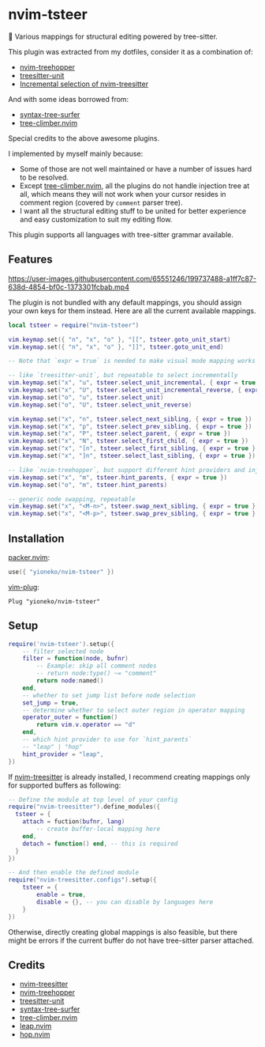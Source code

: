 # nvim-tsteer

🚗 Various mappings for structural editing powered by tree-sitter.

This plugin was extracted from my dotfiles, consider it as a combination of:

- [nvim-treehopper](https://github.com/mfussenegger/nvim-treehopper)
- [treesitter-unit](https://github.com/David-Kunz/treesitter-unit)
- [Incremental selection of nvim-treesitter](https://github.com/nvim-treesitter/nvim-treesitter#incremental-selection)

And with some ideas borrowed from:

- [syntax-tree-surfer](https://github.com/ziontee113/syntax-tree-surfer)
- [tree-climber.nvim](https://github.com/drybalka/tree-climber.nvim)

Special credits to the above awesome plugins.

I implemented by myself mainly because:

- Some of those are not well maintained or have a number of issues hard to be resolved.
- Except [tree-climber.nvim](https://github.com/drybalka/tree-climber.nvim), all the plugins do not handle injection tree at all, which means they will not work when your cursor resides in comment region (covered by `comment` parser tree).
- I want all the structural editing stuff to be united for better experience and easy customization to suit my editing flow.

This plugin supports all languages with tree-sitter grammar available.

## Features

https://user-images.githubusercontent.com/65551246/199737488-a1ff7c87-638d-4854-bf0c-1373301fcbab.mp4

The plugin is not bundled with any default mappings, you should assign your own keys for them instead. Here are all the current available mappings.

```lua
local tsteer = require("nvim-tsteer")

vim.keymap.set({ "n", "x", "o" }, "[[", tsteer.goto_unit_start)
vim.keymap.set({ "n", "x", "o" }, "]]", tsteer.goto_unit_end)

-- Note that `expr = true` is needed to make visual mode mapping works

-- like `treesitter-unit`, but repeatable to select incrementally
vim.keymap.set("x", "u", tsteer.select_unit_incremental, { expr = true })
vim.keymap.set("x", "U", tsteer.select_unit_incremental_reverse, { expr = true })
vim.keymap.set("o", "u", tsteer.select_unit)
vim.keymap.set("o", "U", tsteer.select_unit_reverse)

vim.keymap.set("x", "n", tsteer.select_next_sibling, { expr = true })
vim.keymap.set("x", "p", tsteer.select_prev_sibling, { expr = true })
vim.keymap.set("x", "P", tsteer.select_parent, { expr = true })
vim.keymap.set("x", "N", tsteer.select_first_child, { expr = true })
vim.keymap.set("x", "[n", tsteer.select_first_sibling, { expr = true })
vim.keymap.set("x", "]n", tsteer.select_last_sibling, { expr = true })

-- like `nvim-treehopper`, but support different hint providers and injection tree
vim.keymap.set("x", "m", tsteer.hint_parents, { expr = true })
vim.keymap.set("o", "m", tsteer.hint_parents)

-- generic node swapping, repeatable
vim.keymap.set("x", "<M-n>", tsteer.swap_next_sibling, { expr = true })
vim.keymap.set("x", "<M-p>", tsteer.swap_prev_sibling, { expr = true })
```

## Installation

[packer.nvim](https://github.com/wbthomason/packer.nvim):

```lua
use({ "yioneko/nvim-tsteer" })
```

[vim-plug](https://github.com/junegunn/vim-plug):

```vim
Plug "yioneko/nvim-tsteer"
```

## Setup

```lua
require('nvim-tsteer').setup({
    -- filter selected node
    filter = function(node, bufnr)
        -- Example: skip all comment nodes
        -- return node:type() ~= "comment"
        return node:named()
    end,
    -- whether to set jump list before node selection
    set_jump = true,
    -- determine whether to select outer region in operator mapping
    operator_outer = function()
        return vim.v.operator == "d"
    end,
    -- which hint provider to use for `hint_parents`
    -- "leap" | "hop"
    hint_provider = "leap",
})
```

If [nvim-treesitter](https://github.com/nvim-treesitter/nvim-treesitter) is already installed, I recommend creating mappings only for supported buffers as following:

```lua
-- Define the module at top level of your config
require("nvim-treesitter").define_modules({
  tsteer = {
    attach = fuction(bufnr, lang)
        -- create buffer-local mapping here
    end,
    detach = function() end, -- this is required
  }
})

-- And then enable the defined module
require("nvim-treesitter.configs").setup({
    tsteer = {
        enable = true,
        disable = {}, -- you can disable by languages here
    }
})
```

Otherwise, directly creating global mappings is also feasible, but there might be errors if the current buffer do not have tree-sitter parser attached.

## Credits

- [nvim-treesitter](https://github.com/nvim-treesitter/nvim-treesitter)
- [nvim-treehopper](https://github.com/mfussenegger/nvim-treehopper)
- [treesitter-unit](https://github.com/David-Kunz/treesitter-unit)
- [syntax-tree-surfer](https://github.com/ziontee113/syntax-tree-surfer)
- [tree-climber.nvim](https://github.com/drybalka/tree-climber.nvim)
- [leap.nvim](https://github.com/ggandor/leap.nvim)
- [hop.nvim](https://github.com/phaazon/hop.nvim)
